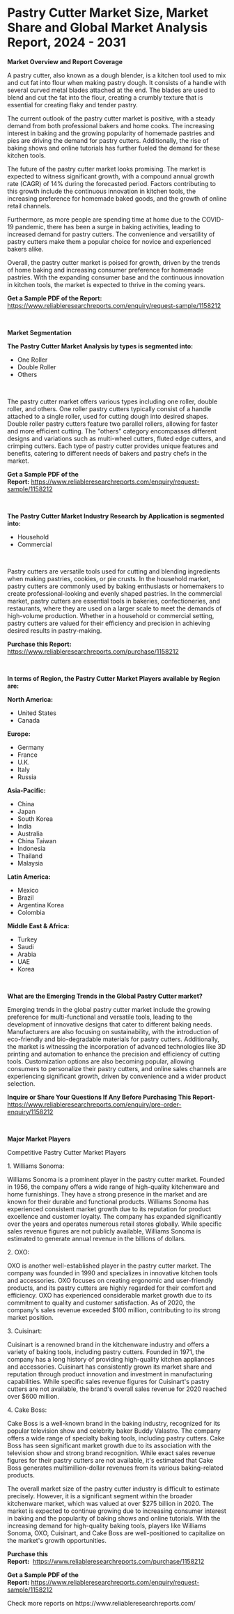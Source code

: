 <p><h1>Pastry Cutter Market Size, Market Share and Global Market Analysis Report, 2024 - 2031</h1></p><p><strong>Market Overview and Report Coverage</strong></p>
<p><p>A pastry cutter, also known as a dough blender, is a kitchen tool used to mix and cut fat into flour when making pastry dough. It consists of a handle with several curved metal blades attached at the end. The blades are used to blend and cut the fat into the flour, creating a crumbly texture that is essential for creating flaky and tender pastry.</p><p>The current outlook of the pastry cutter market is positive, with a steady demand from both professional bakers and home cooks. The increasing interest in baking and the growing popularity of homemade pastries and pies are driving the demand for pastry cutters. Additionally, the rise of baking shows and online tutorials has further fueled the demand for these kitchen tools.</p><p>The future of the pastry cutter market looks promising. The market is expected to witness significant growth, with a compound annual growth rate (CAGR) of 14% during the forecasted period. Factors contributing to this growth include the continuous innovation in kitchen tools, the increasing preference for homemade baked goods, and the growth of online retail channels.</p><p>Furthermore, as more people are spending time at home due to the COVID-19 pandemic, there has been a surge in baking activities, leading to increased demand for pastry cutters. The convenience and versatility of pastry cutters make them a popular choice for novice and experienced bakers alike.</p><p>Overall, the pastry cutter market is poised for growth, driven by the trends of home baking and increasing consumer preference for homemade pastries. With the expanding consumer base and the continuous innovation in kitchen tools, the market is expected to thrive in the coming years.</p></p>
<p><strong>Get a Sample PDF of the Report:</strong> <a href="https://www.reliableresearchreports.com/enquiry/request-sample/1158212">https://www.reliableresearchreports.com/enquiry/request-sample/1158212</a></p>
<p>&nbsp;</p>
<p><strong>Market Segmentation</strong></p>
<p><strong>The Pastry Cutter Market Analysis by types is segmented into:</strong></p>
<p><ul><li>One Roller</li><li>Double Roller</li><li>Others</li></ul></p>
<p>&nbsp;</p>
<p><p>The pastry cutter market offers various types including one roller, double roller, and others. One roller pastry cutters typically consist of a handle attached to a single roller, used for cutting dough into desired shapes. Double roller pastry cutters feature two parallel rollers, allowing for faster and more efficient cutting. The "others" category encompasses different designs and variations such as multi-wheel cutters, fluted edge cutters, and crimping cutters. Each type of pastry cutter provides unique features and benefits, catering to different needs of bakers and pastry chefs in the market.</p></p>
<p><strong>Get a Sample PDF of the Report:</strong>&nbsp;<a href="https://www.reliableresearchreports.com/enquiry/request-sample/1158212">https://www.reliableresearchreports.com/enquiry/request-sample/1158212</a></p>
<p>&nbsp;</p>
<p><strong>The Pastry Cutter Market Industry Research by Application is segmented into:</strong></p>
<p><ul><li>Household</li><li>Commercial</li></ul></p>
<p>&nbsp;</p>
<p><p>Pastry cutters are versatile tools used for cutting and blending ingredients when making pastries, cookies, or pie crusts. In the household market, pastry cutters are commonly used by baking enthusiasts or homemakers to create professional-looking and evenly shaped pastries. In the commercial market, pastry cutters are essential tools in bakeries, confectioneries, and restaurants, where they are used on a larger scale to meet the demands of high-volume production. Whether in a household or commercial setting, pastry cutters are valued for their efficiency and precision in achieving desired results in pastry-making.</p></p>
<p><strong>Purchase this Report:</strong>&nbsp; <a href="https://www.reliableresearchreports.com/purchase/1158212">https://www.reliableresearchreports.com/purchase/1158212</a></p>
<p>&nbsp;</p>
<p><strong>In terms of Region, the Pastry Cutter Market Players available by Region are:</strong></p>
<p>
    <p> <strong> North America: </strong>
        <ul>
            <li>United States</li>
            <li>Canada</li>
        </ul>
        </p> 
    <p> <strong> Europe: </strong>
        <ul>
            <li>Germany</li>
            <li>France</li>
            <li>U.K.</li>
            <li>Italy</li>
            <li>Russia</li>
        </ul>
        </p> 
    <p> <strong> Asia-Pacific: </strong>
        <ul>
            <li>China</li>
            <li>Japan</li>
            <li>South Korea</li>
            <li>India</li>
            <li>Australia</li>
            <li>China Taiwan</li>
            <li>Indonesia</li>
            <li>Thailand</li>
            <li>Malaysia</li>
        </ul>
        </p> 
    <p> <strong> Latin America: </strong>
        <ul>
            <li>Mexico</li>
            <li>Brazil</li>
            <li>Argentina Korea</li>
            <li>Colombia</li>
        </ul>
        </p> 
    <p> <strong> Middle East & Africa: </strong>
        <ul>
            <li>Turkey</li>
            <li>Saudi</li>
            <li>Arabia</li>
            <li>UAE</li>
            <li>Korea</li>
        </ul>
    </p>
    </p>
<p>&nbsp;</p>
<p><strong>What are the Emerging Trends in the Global Pastry Cutter market?</strong></p>
<p><p>Emerging trends in the global pastry cutter market include the growing preference for multi-functional and versatile tools, leading to the development of innovative designs that cater to different baking needs. Manufacturers are also focusing on sustainability, with the introduction of eco-friendly and bio-degradable materials for pastry cutters. Additionally, the market is witnessing the incorporation of advanced technologies like 3D printing and automation to enhance the precision and efficiency of cutting tools. Customization options are also becoming popular, allowing consumers to personalize their pastry cutters, and online sales channels are experiencing significant growth, driven by convenience and a wider product selection.</p></p>
<p><strong>Inquire or Share Your Questions If Any Before Purchasing This Report</strong>- <a href="https://www.reliableresearchreports.com/enquiry/pre-order-enquiry/1158212">https://www.reliableresearchreports.com/enquiry/pre-order-enquiry/1158212</a></p>
<p>&nbsp;</p>
<p><strong>Major Market Players</strong></p>
<p><p>Competitive Pastry Cutter Market Players</p><p>1. Williams Sonoma:</p><p>Williams Sonoma is a prominent player in the pastry cutter market. Founded in 1956, the company offers a wide range of high-quality kitchenware and home furnishings. They have a strong presence in the market and are known for their durable and functional products. Williams Sonoma has experienced consistent market growth due to its reputation for product excellence and customer loyalty. The company has expanded significantly over the years and operates numerous retail stores globally. While specific sales revenue figures are not publicly available, Williams Sonoma is estimated to generate annual revenue in the billions of dollars.</p><p>2. OXO:</p><p>OXO is another well-established player in the pastry cutter market. The company was founded in 1990 and specializes in innovative kitchen tools and accessories. OXO focuses on creating ergonomic and user-friendly products, and its pastry cutters are highly regarded for their comfort and efficiency. OXO has experienced considerable market growth due to its commitment to quality and customer satisfaction. As of 2020, the company's sales revenue exceeded $100 million, contributing to its strong market position.</p><p>3. Cuisinart:</p><p>Cuisinart is a renowned brand in the kitchenware industry and offers a variety of baking tools, including pastry cutters. Founded in 1971, the company has a long history of providing high-quality kitchen appliances and accessories. Cuisinart has consistently grown its market share and reputation through product innovation and investment in manufacturing capabilities. While specific sales revenue figures for Cuisinart's pastry cutters are not available, the brand's overall sales revenue for 2020 reached over $600 million.</p><p>4. Cake Boss:</p><p>Cake Boss is a well-known brand in the baking industry, recognized for its popular television show and celebrity baker Buddy Valastro. The company offers a wide range of specialty baking tools, including pastry cutters. Cake Boss has seen significant market growth due to its association with the television show and strong brand recognition. While exact sales revenue figures for their pastry cutters are not available, it's estimated that Cake Boss generates multimillion-dollar revenues from its various baking-related products.</p><p>The overall market size of the pastry cutter industry is difficult to estimate precisely. However, it is a significant segment within the broader kitchenware market, which was valued at over $275 billion in 2020. The market is expected to continue growing due to increasing consumer interest in baking and the popularity of baking shows and online tutorials. With the increasing demand for high-quality baking tools, players like Williams Sonoma, OXO, Cuisinart, and Cake Boss are well-positioned to capitalize on the market's growth opportunities.</p></p>
<p><strong>Purchase this Report:</strong>&nbsp;&nbsp;<a href="https://www.reliableresearchreports.com/purchase/1158212">https://www.reliableresearchreports.com/purchase/1158212</a></p>
<p></p>
<p><strong>Get a Sample PDF of the Report:</strong>&nbsp;<a href="https://www.reliableresearchreports.com/enquiry/request-sample/1158212">https://www.reliableresearchreports.com/enquiry/request-sample/1158212</a></p>
<p>Check more reports on https://www.reliableresearchreports.com/</p>